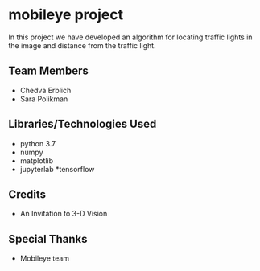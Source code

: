 # mobileye project
In this project we have developed an algorithm for locating traffic lights in the image and distance from the traffic light.


## Team Members
* Chedva Erblich
* Sara Polikman


## Libraries/Technologies Used
* python 3.7
* numpy
* matplotlib
* jupyterlab
*tensorflow


## Credits
* An Invitation to 3-D Vision 


## Special Thanks
* Mobileye team
